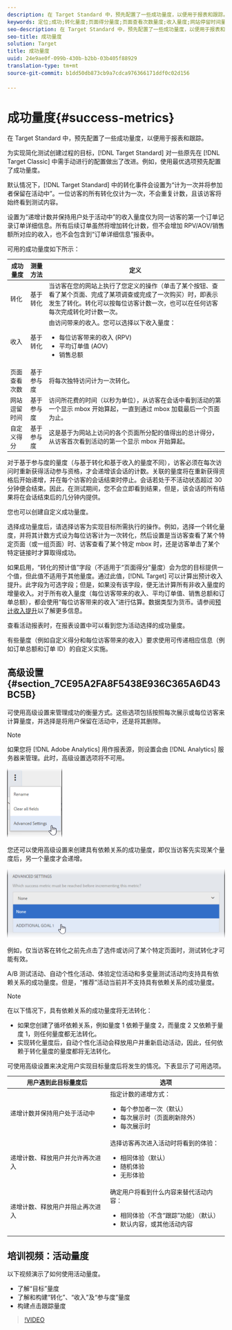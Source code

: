 ```yaml
---
description: 在 Target Standard 中，预先配置了一些成功量度，以便用于报表和跟踪。
keywords: 定位;成功;转化量度;页面得分量度;页面查看次数量度;收入量度;网站停留时间量度;预计值;高级设置
seo-description: 在 Target Standard 中，预先配置了一些成功量度，以便用于报表和跟踪。
seo-title: 成功量度
solution: Target
title: 成功量度
uuid: 24e9ae0f-099b-430b-b2bb-03b405f88929
translation-type: tm+mt
source-git-commit: b1dd50db873cb9a7cdca976366171ddf0c02d156

---
```



# 成功量度{#success-metrics}

在 Target Standard 中，预先配置了一些成功量度，以便用于报表和跟踪。

为实现简化测试创建过程的目标，[!DNL Target Standard] 对一些原先在 [!DNL Target Classic] 中需手动进行的配置做出了改进。例如，使用最优选项预先配置了成功量度。

默认情况下，[!DNL Target Standard] 中的转化事件会设置为“计为一次并将参加者保留在活动中”。一位访客的所有转化仅计为一次，不会重复计数，且该访客将始终看到测试内容。

设置为“递增计数并保持用户处于活动中”的收入量度仅为同一访客的第一个订单记录订单详细信息。所有后续订单虽然将增加转化计数，但不会增加 RPV/AOV/销售额所对应的收入，也不会包含到“订单详细信息”报表中。

可用的成功量度如下所示：

| 成功量度 | 测量方法 | 定义 |
|--- |--- |--- |
| 转化 | 基于转化 | 当访客在您的网站上执行了您定义的操作（单击了某个按钮、查看了某个页面、完成了某项调查或完成了一次购买）时，即表示发生了转化。转化可以按每位访客计数一次，也可以在任何访客每次完成转化时计数一次。 |
| 收入 | 基于转化 | 由访问带来的收入。您可以选择以下收入量度：<ul><li>每位访客带来的收入 (RPV)</li><li>平均订单值 (AOV)</li><li>销售总额</li></ul> |
| 页面查看次数 | 基于参与度 | 将每次独特访问计为一次转化。 |
| 网站逗留时间 | 基于参与度 | 访问所花费的时间（以秒为单位），从访客在会话中看到活动的第一个显示 mbox 开始算起，一直到通过 mbox 加载最后一个页面为止。 |
| 自定义得分 | 基于参与度 | 这是基于为网站上访问的各个页面所分配的值得出的总计得分，从访客首次看到活动的第一个显示 mbox 开始算起。 |

对于基于参与度的量度（与基于转化和基于收入的量度不同），访客必须在每次访问时重新获得活动参与资格，才会递增该会话的计数。关联的量度将在重新获得资格后开始递增，并在每个访客的会话结束时停止。会话若处于不活动状态超过 30 分钟便会结束。因此，在测试期间，您不会立即看到结果，但是，该会话的所有结果将在会话结束后的几分钟内提供。

您也可以创建自定义成功量度。

选择成功量度后，请选择访客为实现目标所需执行的操作。例如，选择一个转化量度，并将其计数方式设为每位访客计为一次转化，然后设置是当访客查看了某个特定页面（或一组页面）时、访客查看了某个特定 mbox 时，还是访客单击了某个特定链接时才算取得成功。

如果启用，“转化的预计值”字段（不适用于“页面得分”量度）会为您的目标提供一个值，但此值不适用于其他量度。通过此值，[!DNL Target] 可以计算出预计收入提升。此字段为可选字段；但是，如果没有该字段，便无法计算所有非收入量度的增量收入。对于所有收入量度（每位访客带来的收入、平均订单值、销售总额和订单总额），都会使用“每位访客带来的收入”进行估算。数据类型为货币。请参阅[预计收入提升](../../administrating-target/r-target-account-preferences/estimating-lift-in-revenue.md#concept_32F875D8F91349CE86AF391F65BEAEEE)以了解更多信息。

查看活动报表时，在报表设置中可以看到您为活动选择的成功量度。

有些量度（例如自定义得分和每位访客带来的收入）要求使用可传递相应信息（例如订单总额和订单 ID）的自定义实施。

## 高级设置 {#section_7CE95A2FA8F5438E936C365A6D43BC5B}

可使用高级设置来管理成功的衡量方式。这些选项包括按照每次展示或每位访客来计算量度，并选择是将用户保留在活动中，还是将其删除。

>[!NOTE]
>
>如果您将 [!DNL Adobe Analytics] 用作报表源，则设置会由 [!DNL Analytics] 服务器来管理。此时，高级设置选项将不可用。

![](assets/Menu_AdvancedSettings.png)

您还可以使用高级设置来创建具有依赖关系的成功量度，即仅当访客先实现某个量度后，另一个量度才会递增。

![](assets/UI_dep_success_metric.png)

例如，仅当访客在转化之前先点击了选件或访问了某个特定页面时，测试转化才可能有效。

A/B 测试活动、自动个性化活动、体验定位活动和多变量测试活动均支持具有依赖关系的成功量度。但是，“推荐”活动当前并不支持具有依赖关系的成功量度。

>[!NOTE]
>
>在以下情况下，具有依赖关系的成功量度将无法转化：

* 如果您创建了循坏依赖关系，例如量度 1 依赖于量度 2，而量度 2 又依赖于量度 1，则任何量度都无法转化。
* 实现转化量度后，自动个性化活动会释放用户并重新启动活动，因此，任何依赖于转化量度的量度都将无法转化。

可使用高级设置来决定用户实现目标量度后将发生的情况。下表显示了可用选项。

| 用户遇到此目标量度后 | 选项 |
|--- |--- |
| 递增计数并保持用户处于活动中 | 指定计数的递增方式：<ul><li>每个参加者一次（默认）</li><li>每次展示时（页面刷新除外）</li><li>每次展示时</li></ul> |
| 递增计数、释放用户并允许再次进入 | 选择访客再次进入活动时将看到的体验：<ul><li>相同体验（默认）</li><li>随机体验</li><li>无形体验</li></ul> |
| 递增计数、释放用户并阻止再次进入 | 确定用户将看到什么内容来替代活动内容：<ul><li>相同体验（不含“跟踪”功能）（默认）</li><li>默认内容，或其他活动内容</li></ul> |

## 培训视频：活动量度

以下视频演示了如何使用活动量度。

* 了解“目标”量度
* 了解和构建“转化”、“收入”及“参与度”量度
* 构建点击跟踪量度

>[!VIDEO](https://video.tv.adobe.com/v/17380)